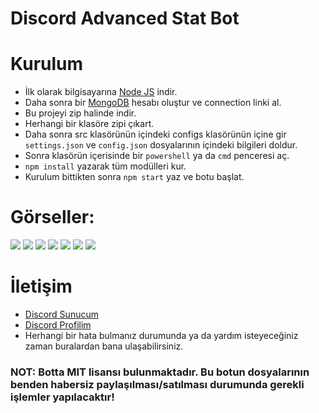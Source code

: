 # Discord Advanced Stat Bot

# Kurulum
* İlk olarak bilgisayarına [Node JS](https://nodejs.org/en/) indir.
* Daha sonra bir [MongoDB](http://mongodb.com) hesabı oluştur ve connection linki al.
* Bu projeyi zip halinde indir.
* Herhangi bir klasöre zipi çıkart.
* Daha sonra src klasörünün içindeki configs klasörünün içine gir `settings.json` ve `config.json` dosyalarının içindeki bilgileri doldur.
* Sonra klasörün içerisinde bir `powershell` ya da `cmd` penceresi aç.
* ```npm install``` yazarak tüm modülleri kur.
* Kurulum bittikten sonra ```npm start``` yaz ve botu başlat.

# Görseller:
<img src="https://cdn.discordapp.com/attachments/910121710706114603/916334317666451497/5gRHKOuZA.png">
<img src="https://cdn.discordapp.com/attachments/910121710706114603/916334317880352779/5gRPW0j40.png">
<img src="https://cdn.discordapp.com/attachments/910121710706114603/916334318111064074/5gRPZ_VxQ.png">
<img src="https://cdn.discordapp.com/attachments/910121710706114603/916334318618554368/5gRQ6JmMb.png">
<img src="https://cdn.discordapp.com/attachments/910121710706114603/916334318840848414/5gRQnemfW.png">
<img src="https://cdn.discordapp.com/attachments/910121710706114603/916334319092498432/5h2UBIgmf.png">
<img src="https://cdn.discordapp.com/attachments/910121710706114603/916334319323189278/5hfv7Kevk.png">

# İletişim
* [Discord Sunucum](https://discord.gg/ZS2TKFFadZ)
* [Discord Profilim](https://discord.com/users/907246062459318323)
* Herhangi bir hata bulmanız durumunda ya da yardım isteyeceğiniz zaman buralardan bana ulaşabilirsiniz.

### NOT: Botta MIT lisansı bulunmaktadır. Bu botun dosyalarının benden habersiz paylaşılması/satılması durumunda gerekli işlemler yapılacaktır!
